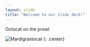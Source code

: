 ```yaml
---
layout: slide
title: "Welcome to our slide deck!"
---
```


Octocat on the prowl

![Mardigrastocat](https://octodex.github.com/images/privateinvestocat.jpg)
{: .center}

